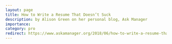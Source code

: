 ```yaml
---
layout: page
title: How to Write a Resume That Doesn’t Suck
description: by Alison Green on her personal blog, Ask Manager
importance:
category: pro
redirect: https://www.askamanager.org/2018/06/how-to-write-a-resume-that-doesnt-suck.html
---
```

